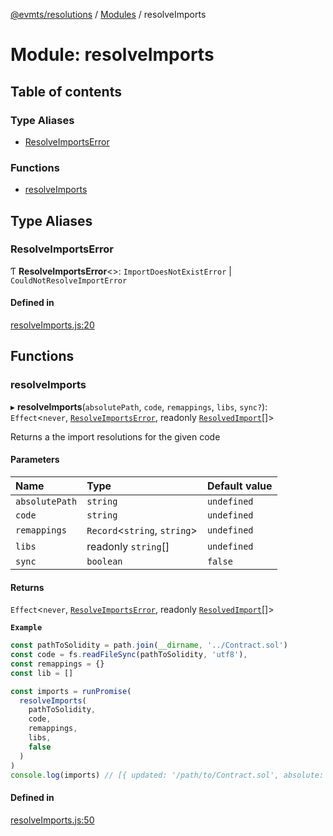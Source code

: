 [@evmts/resolutions](../README.md) / [Modules](../modules.md) / resolveImports

# Module: resolveImports

## Table of contents

### Type Aliases

- [ResolveImportsError](resolveImports.md#resolveimportserror)

### Functions

- [resolveImports](resolveImports.md#resolveimports)

## Type Aliases

### ResolveImportsError

Ƭ **ResolveImportsError**\<\>: `ImportDoesNotExistError` \| `CouldNotResolveImportError`

#### Defined in

[resolveImports.js:20](https://github.com/evmts/evmts-monorepo/blob/main/bundler/packages/resolutions/src/resolveImports.js#L20)

## Functions

### resolveImports

▸ **resolveImports**(`absolutePath`, `code`, `remappings`, `libs`, `sync?`): `Effect`\<`never`, [`ResolveImportsError`](resolveImports.md#resolveimportserror), readonly [`ResolvedImport`](types.md#resolvedimport)[]\>

Returns a the import resolutions for the given code

#### Parameters

| Name | Type | Default value |
| :------ | :------ | :------ |
| `absolutePath` | `string` | `undefined` |
| `code` | `string` | `undefined` |
| `remappings` | `Record`\<`string`, `string`\> | `undefined` |
| `libs` | readonly `string`[] | `undefined` |
| `sync` | `boolean` | `false` |

#### Returns

`Effect`\<`never`, [`ResolveImportsError`](resolveImports.md#resolveimportserror), readonly [`ResolvedImport`](types.md#resolvedimport)[]\>

**`Example`**

```ts
const pathToSolidity = path.join(__dirname, '../Contract.sol')
const code = fs.readFileSync(pathToSolidity, 'utf8'),
const remappings = {}
const lib = []

const imports = runPromise(
  resolveImports(
    pathToSolidity,
    code,
    remappings,
    libs,
    false
  )
)
console.log(imports) // [{ updated: '/path/to/Contract.sol', absolute: '/path/to/Contract.sol', original: '../Contract.sol' }]
```

#### Defined in

[resolveImports.js:50](https://github.com/evmts/evmts-monorepo/blob/main/bundler/packages/resolutions/src/resolveImports.js#L50)
